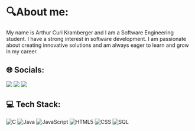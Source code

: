 # 🔍About me:
My name is Arthur Curi Kramberger and I am a Software Engineering student. I have a strong interest in software development. I am passionate about creating innovative solutions and am always eager to learn and grow in my career.

## 🌐 Socials:
<div> 
<a href="https://www.instagram.com/arthur_kramberger" target="_blank"><img src="https://img.shields.io/badge/-Instagram-%23E4405F?style=for-the-badge&logo=instagram&logoColor=white"></a>
<a href="https://www.linkedin.com/in/arthur-kramberger/" target="_blank"><img src="https://img.shields.io/badge/-LinkedIn-%230077B5?style=for-the-badge&logo=linkedin&logoColor=white"></a>
<a href="mailto:arthur1curi@gmail.com"><img src="https://img.shields.io/badge/-Email-D14836?style=for-the-badge&logo=gmail&logoColor=white"></a>
</div>


## 💻 Tech Stack:
![C](https://img.shields.io/badge/-C-00599C?style=for-the-badge&logo=c&logoColor=white)
![Java](https://img.shields.io/badge/Java-ED8B00?style=for-the-badge&logo=java&logoColor=white)
![JavaScript](https://img.shields.io/badge/JavaScript-F7DF1E?style=for-the-badge&logo=javascript&logoColor=black)
![HTML5](https://img.shields.io/badge/HTML5-E34F26?style=for-the-badge&logo=html5&logoColor=white)
![CSS](https://img.shields.io/badge/CSS-1572B6?style=for-the-badge&logo=css3&logoColor=white)
![SQL](https://img.shields.io/badge/-SQL-4479A1?style=for-the-badge&logo=postgresql&logoColor=white)


